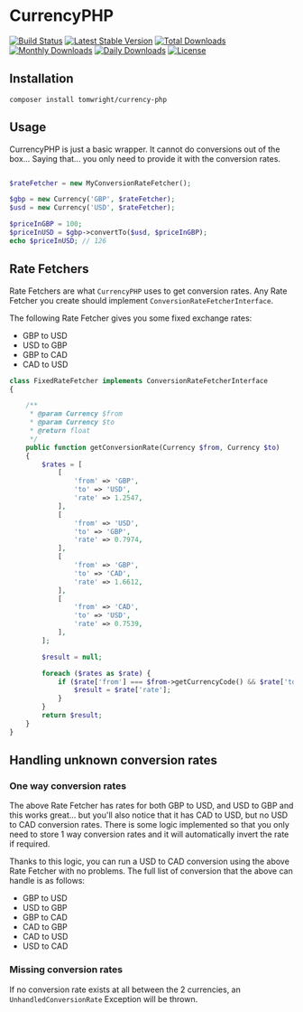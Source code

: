 # CurrencyPHP

[![Build Status](https://travis-ci.org/TomWright/CurrencyPHP.svg?branch=master)](https://travis-ci.org/TomWright/CurrencyPHP)
[![Latest Stable Version](https://poser.pugx.org/tomwright/currency-php/v/stable)](https://packagist.org/packages/tomwright/currency-php)
[![Total Downloads](https://poser.pugx.org/tomwright/currency-php/downloads)](https://packagist.org/packages/tomwright/currency-php)
[![Monthly Downloads](https://poser.pugx.org/tomwright/currency-php/d/monthly)](https://packagist.org/packages/tomwright/currency-php)
[![Daily Downloads](https://poser.pugx.org/tomwright/currency-php/d/daily)](https://packagist.org/packages/tomwright/currency-php)
[![License](https://poser.pugx.org/tomwright/currency-php/license.svg)](https://packagist.org/packages/tomwright/currency-php)

## Installation

```
composer install tomwright/currency-php
```

## Usage

CurrencyPHP is just a basic wrapper. It cannot do conversions out of the box... Saying that... you only need to provide it with the conversion rates.

```php

$rateFetcher = new MyConversionRateFetcher();

$gbp = new Currency('GBP', $rateFetcher);
$usd = new Currency('USD', $rateFetcher);

$priceInGBP = 100;
$priceInUSD = $gbp->convertTo($usd, $priceInGBP);
echo $priceInUSD; // 126
```

## Rate Fetchers

Rate Fetchers are what `CurrencyPHP` uses to get conversion rates. Any Rate Fetcher you create should implement `ConversionRateFetcherInterface`.

The following Rate Fetcher gives you some fixed exchange rates:
- GBP to USD
- USD to GBP
- GBP to CAD
- CAD to USD

```php
class FixedRateFetcher implements ConversionRateFetcherInterface
{

    /**
     * @param Currency $from
     * @param Currency $to
     * @return float
     */
    public function getConversionRate(Currency $from, Currency $to)
    {
        $rates = [
            [
                'from' => 'GBP',
                'to' => 'USD',
                'rate' => 1.2547,
            ],
            [
                'from' => 'USD',
                'to' => 'GBP',
                'rate' => 0.7974,
            ],
            [
                'from' => 'GBP',
                'to' => 'CAD',
                'rate' => 1.6612,
            ],
            [
                'from' => 'CAD',
                'to' => 'USD',
                'rate' => 0.7539,
            ],
        ];

        $result = null;

        foreach ($rates as $rate) {
            if ($rate['from'] === $from->getCurrencyCode() && $rate['to'] === $to->getCurrencyCode()) {
                $result = $rate['rate'];
            }
        }
        return $result;
    }
}
```

## Handling unknown conversion rates

### One way conversion rates

The above Rate Fetcher has rates for both GBP to USD, and USD to GBP and this works great... but you'll also notice that it has CAD to USD, but no USD to CAD conversion rates. There is some logic implemented so that you only need to store 1 way conversion rates and it will automatically invert the rate if required.

Thanks to this logic, you can run a USD to CAD conversion using the above Rate Fetcher with no problems. The full list of conversion that the above can handle is as follows:
- GBP to USD
- USD to GBP
- GBP to CAD
- CAD to GBP
- CAD to USD
- USD to CAD

### Missing conversion rates

If no conversion rate exists at all between the 2 currencies, an `UnhandledConversionRate` Exception will be thrown. 
